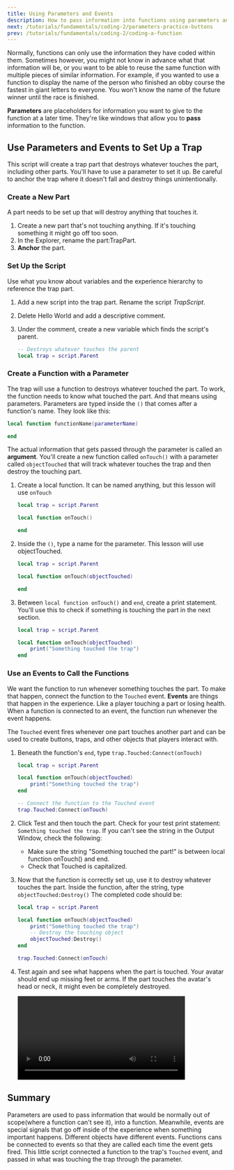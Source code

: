 ```yaml
---
title: Using Parameters and Events
description: How to pass information into functions using parameters and arguments. Also covers connecting functions to events.
next: /tutorials/fundamentals/coding-2/parameters-practice-buttons
prev: /tutorials/fundamentals/coding-2/coding-a-function
---
```


Normally, functions can only use the information they have coded within them. Sometimes however, you might not know in advance what that information will be, or you want to be able to reuse the same function with multiple pieces of similar information. For example, if you wanted to use a function to display the name of the person who finished an obby course the fastest in giant letters to everyone. You won't know the name of the future winner until the race is finished.

**Parameters** are placeholders for information you want to give to the function at a later time. They're like windows that allow you to **pass** information to the function.

## Use Parameters and Events to Set Up a Trap

This script will create a trap part that destroys whatever touches the part, including other parts. You'll have to use a parameter to set it up. Be careful to anchor the trap where it doesn't fall and destroy things unintentionally.

### Create a New Part

A part needs to be set up that will destroy anything that touches it.

1. Create a new part that's not touching anything. If it's touching something it might go off too soon.
2. In the Explorer, rename the part:TrapPart.
3. **Anchor** the part.

### Set Up the Script

Use what you know about variables and the experience hierarchy to reference the trap part.

1. Add a new script into the trap part. Rename the script _TrapScript_.
2. Delete Hello World and add a descriptive comment.
3. Under the comment, create a new variable which finds the script's parent.

   ```lua
   -- Destroys whatever touches the parent
   local trap = script.Parent

   ```

### Create a Function with a Parameter

The trap will use a function to destroys whatever touched the part. To work, the function needs to know what touched the part. And that means using parameters. Parameters are typed inside the `()` that comes after a function's name. They look like this:

```lua
local function functionName(parameterName)

end
```

The actual information that gets passed through the parameter is called an **argument**. You'll create a new function called `onTouch()` with a parameter called `objectTouched` that will track whatever touches the trap and then destroy the touching part.

1. Create a local function. It can be named anything, but this lesson will use `onTouch`

   ```lua
   local trap = script.Parent

   local function onTouch()

   end
   ```

2. Inside the `()`, type a name for the parameter. This lesson will use objectTouched.

   ```lua
   local trap = script.Parent

   local function onTouch(objectTouched)

   end
   ```

3. Between `local function onTouch()` and `end`, create a print statement. You'll use this to check if something is touching the part in the next section.

   ```lua
   local trap = script.Parent

   local function onTouch(objectTouched)
       print("Something touched the trap")
   end
   ```

### Use an Events to Call the Functions

We want the function to run whenever something touches the part. To make that happen, connect the function to the `Touched` event. **Events** are things that happen in the experience. Like a player touching a part or losing health. When a function is connected to an event, the function run whenever the event happens.

The `Touched` event fires whenever one part touches another part and can be used to create buttons, traps, and other objects that players interact with.

1. Beneath the function's `end`, type `trap.Touched:Connect(onTouch)`

   ```lua
   local trap = script.Parent

   local function onTouch(objectTouched)
       print("Something touched the trap")
   end

   -- Connect the function to the Touched event
   trap.Touched:Connect(onTouch)
   ```

2. Click Test and then touch the part. Check for your test print statement: `Something touched the trap`. If you can't see the string in the Output Window, check the following:

   - Make sure the string "Something touched the part!" is between local function onTouch() and end.
   - Check that Touched is capitalized.

3. Now that the function is correctly set up, use it to destroy whatever touches the part. Inside the function, after the string, type `objectTouched:Destroy()` The completed code should be:

   ```lua
   local trap = script.Parent

   local function onTouch(objectTouched)
       print("Something touched the trap")
       -- Destroy the touching object
       objectTouched:Destroy()
   end

   trap.Touched:Connect(onTouch)
   ```

4. Test again and see what happens when the part is touched. Your avatar should end up missing feet or arms. If the part touches the avatar's head or neck, it might even be completely destroyed.

   <video controls src="../../../assets/education/coding-2/parameters-and-events_trap.mp4" width="80%"></video>

## Summary

Parameters are used to pass information that would be normally out of scope(where a function can't see it), into a function. Meanwhile, events are special signals that go off inside of the experience when something important happens. Different objects have different events. Functions cans be connected to events so that they are called each time the event gets fired. This little script connected a function to the trap's `Touched` event, and passed in what was touching the trap through the parameter.
